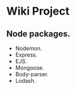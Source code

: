 # Wiki Project

## Node packages.

* Nodemon.
* Express.
* EJS.
* Mongoose.
* Body-parser.
* Lodash. 